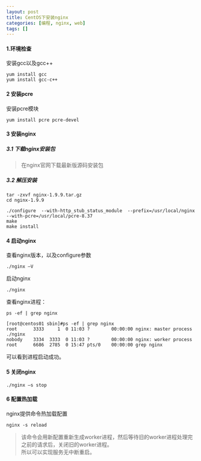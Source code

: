 ```yaml
---
layout: post
title: CentOS下安装nginx
categories: [编程, nginx, web]
tags: []
---
```


#### 1.环境检查
安装gcc以及gcc++

```
yum install gcc
yum install gcc-c++
```

#### 2 安装pcre
安装pcre模块

```
yum install pcre pcre-devel
```

#### 3 安装nginx

##### 3.1 下载nginx安装包
> 在nginx官网下载最新版源码安装包

##### 3.2 解压安装
```shell
tar -zxvf nginx-1.9.9.tar.gz
cd nginx-1.9.9

./configure  --with-http_stub_status_module  --prefix=/usr/local/nginx --with-pcre=/usr/local/pcre-8.37
make
make install
```

#### 4 启动nginx
查看nginx版本，以及configure参数
```
./nginx –V
```

启动nginx
```
./nginx
```

查看nginx进程：
```
ps -ef | grep nginx

[root@centos01 sbin]#ps -ef | grep nginx
root      3333     1  0 11:03 ?        00:00:00 nginx: master process ./nginx
nobody    3334  3333  0 11:03 ?        00:00:00 nginx: worker process
root      6686  2785  0 15:47 pts/0    00:00:00 grep nginx
```

可以看到进程启动成功。

#### 5 关闭nginx

```
./nginx –s stop
```

#### 6 配置热加载
nginx提供命令热加载配置
```linux
nginx -s reload
```
> 该命令会用新配置重新生成worker进程，然后等待旧的worker进程处理完之前的请求后，关闭旧的worker进程。   
> 所以可以实现服务无中断重启。